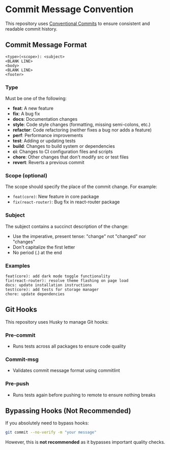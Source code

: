# Commit Message Convention

This repository uses [Conventional Commits](https://www.conventionalcommits.org/) to ensure consistent and readable commit history.

## Commit Message Format

```
<type>(<scope>): <subject>
<BLANK LINE>
<body>
<BLANK LINE>
<footer>
```

### Type

Must be one of the following:

- **feat**: A new feature
- **fix**: A bug fix
- **docs**: Documentation changes
- **style**: Code style changes (formatting, missing semi-colons, etc.)
- **refactor**: Code refactoring (neither fixes a bug nor adds a feature)
- **perf**: Performance improvements
- **test**: Adding or updating tests
- **build**: Changes to build system or dependencies
- **ci**: Changes to CI configuration files and scripts
- **chore**: Other changes that don't modify src or test files
- **revert**: Reverts a previous commit

### Scope (optional)

The scope should specify the place of the commit change. For example:
- `feat(core)`: New feature in core package
- `fix(react-router)`: Bug fix in react-router package

### Subject

The subject contains a succinct description of the change:
- Use the imperative, present tense: "change" not "changed" nor "changes"
- Don't capitalize the first letter
- No period (.) at the end

### Examples

```
feat(core): add dark mode toggle functionality
fix(react-router): resolve theme flashing on page load
docs: update installation instructions
test(core): add tests for storage manager
chore: update dependencies
```

## Git Hooks

This repository uses Husky to manage Git hooks:

### Pre-commit
- Runs tests across all packages to ensure code quality

### Commit-msg
- Validates commit message format using commitlint

### Pre-push
- Runs tests again before pushing to remote to ensure nothing breaks

## Bypassing Hooks (Not Recommended)

If you absolutely need to bypass hooks:
```bash
git commit --no-verify -m "your message"
```

However, this is **not recommended** as it bypasses important quality checks.

